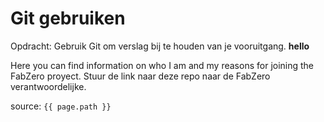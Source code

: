 # Git gebruiken

Opdracht: Gebruik Git om verslag bij te houden van je vooruitgang.
**hello** 

Here you can find information on who I am and my reasons for joining the FabZero proyect.
Stuur de link naar deze repo naar de FabZero verantwoordelijke.

source: `{{ page.path }}`
